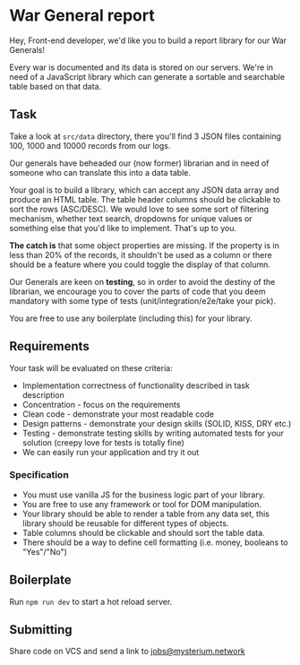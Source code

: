 # War General report

Hey, Front-end developer, we'd like you to build a report library for our War Generals!

Every war is documented and its data is stored on our servers. We're in need of a JavaScript library 
which can generate a sortable and searchable table based on that data.

## Task

Take a look at `src/data` directory, there you'll find 3 JSON files containing 100, 1000 and 10000 records from our logs. 

Our generals have beheaded our (now former) librarian and in need of someone who can translate this into a data table.

Your goal is to build a library, which can accept any JSON data array and produce an HTML table. 
The table header columns should be clickable to sort the rows (ASC/DESC).
We would love to see some sort of filtering mechanism, whether text search, dropdowns for unique values 
or something else that you'd like to implement. That's up to you.

**The catch is** that some object properties are missing. If the property is in less than 20% of the records, 
it shouldn't be used as a column or there should be a feature where you could toggle the display of that column.

Our Generals are keen on **testing**, so in order to avoid the destiny of the librarian, 
we encourage you to cover the parts of code that you deem mandatory with some type of tests (unit/integration/e2e/take your pick).

You are free to use any boilerplate (including this) for your library. 

## Requirements

Your task will be evaluated on these criteria:

- Implementation correctness of functionality described in task description
- Concentration - focus on the requirements
- Clean code - demonstrate your most readable code
- Design patterns - demonstrate your design skills (SOLID, KISS, DRY etc.)
- Testing - demonstrate testing skills by writing automated tests for your solution (creepy love for tests is totally fine)
- We can easily run your application and try it out

### Specification

- You must use vanilla JS for the business logic part of your library.
- You are free to use any framework or tool for DOM manipulation.
- Your library should be able to render a table from any data set, this library should be reusable for different types of objects.
- Table columns should be clickable and should sort the table data.
- There should be a way to define cell formatting (i.e. money, booleans to "Yes"/"No")

## Boilerplate

Run `npm run dev` to start a hot reload server.

## Submitting

Share code on VCS and send a link to jobs@mysterium.network
